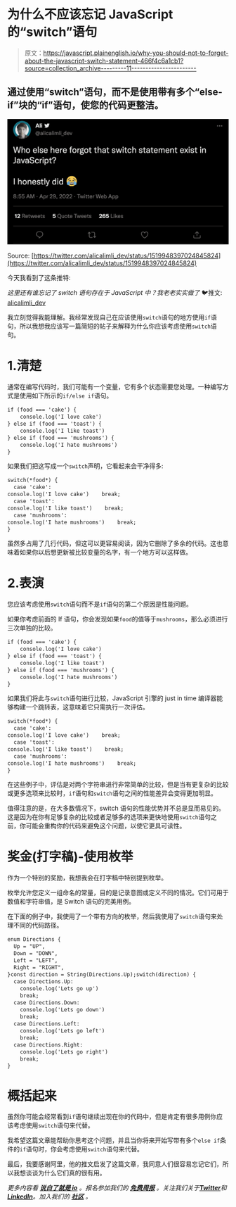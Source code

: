 # 为什么不应该忘记 JavaScript 的“switch”语句

> 原文：<https://javascript.plainenglish.io/why-you-should-not-to-forget-about-the-javascript-switch-statement-466f4c6a1cb1?source=collection_archive---------11----------------------->

## 通过使用“switch”语句，而不是使用带有多个“else-if”块的“if”语句，使您的代码更整洁。

![](img/47be6b26656fd9fd08c1b0e37e26897e.png)

Source: [https://twitter.com/alicalimli_dev/status/1519948397024845824](https://twitter.com/alicalimli_dev/status/1519948397024845824)

今天我看到了这条推特:

*这里还有谁忘记了 switch 语句存在于 JavaScript 中？我老老实实做了*
🐦推文: [alicalimli_dev](https://twitter.com/alicalimli_dev/status/1519948397024845824)

我立刻觉得我能理解。我经常发现自己在应该使用`switch`语句的地方使用`if`语句，所以我想我应该写一篇简短的帖子来解释为什么你应该考虑使用`switch`语句。

# 1.清楚

通常在编写代码时，我们可能有一个变量，它有多个状态需要您处理。一种编写方式是使用如下所示的`if/else if`语句。

```
if (food === 'cake') {
    console.log('I love cake')
} else if (food === 'toast') {
    console.log('I like toast')
} else if (food === 'mushrooms') {
    console.log('I hate mushrooms')
}
```

如果我们把这写成一个`switch`声明，它看起来会干净得多:

```
switch(*food*) {
  case 'cake':
console.log('I love cake')    break;
  case 'toast':
console.log('I like toast')    break;
  case 'mushrooms':
console.log('I hate mushrooms')    break;
}
```

虽然多占用了几行代码，但这可以更容易阅读，因为它删除了多余的代码。这也意味着如果你以后想更新被比较变量的名字，有一个地方可以这样做。

# 2.表演

您应该考虑使用`switch`语句而不是`if`语句的第二个原因是性能问题。

如果你考虑前面的 If 语句，你会发现如果`food`的值等于`mushrooms`，那么必须进行三次单独的比较。

```
if (food === 'cake') {
    console.log('I love cake')
} else if (food === 'toast') {
    console.log('I like toast')
} else if (food === 'mushrooms') {
    console.log('I hate mushrooms')
}
```

如果我们将此与`switch`语句进行比较，JavaScript 引擎的 just in time 编译器能够构建一个跳转表，这意味着它只需执行一次评估。

```
switch(*food*) {
  case 'cake':
console.log('I love cake')    break;
  case 'toast':
console.log('I like toast')    break;
  case 'mushrooms':
console.log('I hate mushrooms')    break;
}
```

在这些例子中，评估是对两个字符串进行非常简单的比较，但是当有更复杂的比较或更多选项来比较时，`if`语句和`switch`语句之间的性能差异会变得更加明显。

值得注意的是，在大多数情况下，switch 语句的性能优势并不总是显而易见的。这是因为在你有足够复杂的比较或者足够多的选项来更快地使用`switch`语句之前，你可能会重构你的代码来避免这个问题，以使它更具可读性。

# 奖金(打字稿)-使用枚举

作为一个特别的奖励，我想我会在打字稿中特别提到枚举。

枚举允许您定义一组命名的常量，目的是记录意图或定义不同的情况。它们可用于数值和字符串值，是 Switch 语句的完美用例。

在下面的例子中，我使用了一个带有方向的枚举，然后我使用了`switch`语句来处理不同的代码路径。

```
enum Directions {
  Up = "UP",
  Down = "DOWN",
  Left = "LEFT",
  Right = "RIGHT",
}const direction = String(Directions.Up);switch(direction) {
  case Directions.Up:
    console.log('Lets go up')
    break;
  case Directions.Down:
    console.log('Lets go down')
    break;
  case Directions.Left:
    console.log('Lets go left')
    break;
  case Directions.Right:
    console.log('Lets go right')
    break;
}
```

# 概括起来

虽然你可能会经常看到`if`语句继续出现在你的代码中，但是肯定有很多用例你应该考虑使用`switch`语句来代替。

我希望这篇文章能帮助你思考这个问题，并且当你将来开始写带有多个`else if`条件的`if`语句时，你会考虑使用`switch`语句来代替。

最后，我要感谢阿里，他的推文启发了这篇文章，我同意人们很容易忘记它们，所以我想谈谈为什么它们真的很有用。

*更多内容看* [***说白了就是 io***](https://plainenglish.io/) *。报名参加我们的* [***免费周报***](http://newsletter.plainenglish.io/) *。关注我们关于*[***Twitter***](https://twitter.com/inPlainEngHQ)*和*[***LinkedIn***](https://www.linkedin.com/company/inplainenglish/)*。加入我们的* [***社区***](https://discord.gg/GtDtUAvyhW) *。*